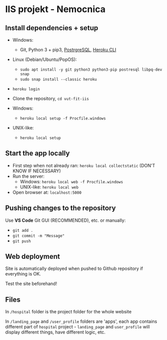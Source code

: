 # IIS projekt - Nemocnica

## Install dependencies + setup

- Windows:
  - Git, Python 3 + pip3, [PostrgreSQL](https://www.postgresql.org/download/), [Heroku CLI](https://devcenter.heroku.com/articles/heroku-cli#download-and-install)
- Linux (Debian/Ubuntu/PopOS):
  - ```sudo apt install -y git python3 python3-pip postresql libpq-dev snap```
  - ```sudo snap install --classic heroku```
  
- ```heroku login```
- Clone the repository, ```cd vut-fit-iis```
- Windows:
  - ```heroku local setup -f Procfile.windows```
- UNIX-like:
  - ```heroku local setup```

## Start the app locally

- First step when not already ran: ```heroku local collectstatic``` (DON'T KNOW IF NECESSARY)
- Run the server:
  - Windows: ```heroku local web -f Procfile.windows```
  - UNIX-like: ```heroku local web```
- Open browser at: ```localhost:5000```

## Pushing changes to the repository

Use **VS Code** Git GUI (RECOMMENDED), etc. or manually:

- ```git add .```
- ```git commit -m "Message"```
- ```git push```

## Web deployment

Site is automatically deployed when pushed to Github repository if everything is OK.

Test the site beforehand!

## Files

In ```/hospital``` folder is the project folder for the whole website

In ```/landing_page``` and ```/user_profile``` folders are 'apps', each app contains different part of ```hospital``` project - ```landing_page``` and ```user_profile``` will display different things, have different logic, etc.
